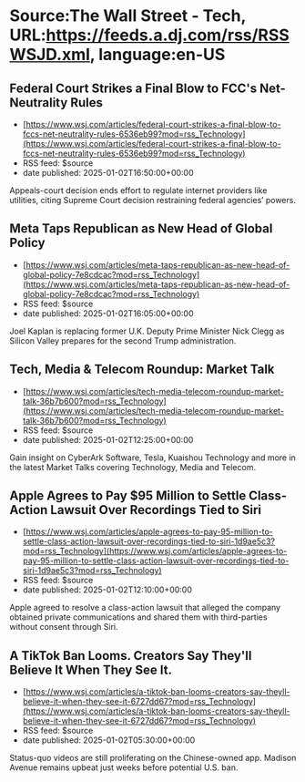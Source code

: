 # Source:The Wall Street - Tech, URL:https://feeds.a.dj.com/rss/RSSWSJD.xml, language:en-US

## Federal Court Strikes a Final Blow to FCC's Net-Neutrality Rules
 - [https://www.wsj.com/articles/federal-court-strikes-a-final-blow-to-fccs-net-neutrality-rules-6536eb99?mod=rss_Technology](https://www.wsj.com/articles/federal-court-strikes-a-final-blow-to-fccs-net-neutrality-rules-6536eb99?mod=rss_Technology)
 - RSS feed: $source
 - date published: 2025-01-02T16:50:00+00:00

Appeals-court decision ends effort to regulate internet providers like utilities, citing Supreme Court decision restraining federal agencies’ powers.

## Meta Taps Republican as New Head of Global Policy
 - [https://www.wsj.com/articles/meta-taps-republican-as-new-head-of-global-policy-7e8cdcac?mod=rss_Technology](https://www.wsj.com/articles/meta-taps-republican-as-new-head-of-global-policy-7e8cdcac?mod=rss_Technology)
 - RSS feed: $source
 - date published: 2025-01-02T16:05:00+00:00

Joel Kaplan is replacing former U.K. Deputy Prime Minister Nick Clegg as Silicon Valley prepares for the second Trump administration.

## Tech, Media & Telecom Roundup: Market Talk
 - [https://www.wsj.com/articles/tech-media-telecom-roundup-market-talk-36b7b600?mod=rss_Technology](https://www.wsj.com/articles/tech-media-telecom-roundup-market-talk-36b7b600?mod=rss_Technology)
 - RSS feed: $source
 - date published: 2025-01-02T12:25:00+00:00

Gain insight on CyberArk Software, Tesla, Kuaishou Technology and more in the latest Market Talks covering Technology, Media and Telecom.

## Apple Agrees to Pay $95 Million to Settle Class-Action Lawsuit Over Recordings Tied to Siri
 - [https://www.wsj.com/articles/apple-agrees-to-pay-95-million-to-settle-class-action-lawsuit-over-recordings-tied-to-siri-1d9ae5c3?mod=rss_Technology](https://www.wsj.com/articles/apple-agrees-to-pay-95-million-to-settle-class-action-lawsuit-over-recordings-tied-to-siri-1d9ae5c3?mod=rss_Technology)
 - RSS feed: $source
 - date published: 2025-01-02T12:10:00+00:00

Apple agreed to resolve a class-action lawsuit that alleged the company obtained private communications and shared them with third-parties without consent through Siri.

## A TikTok Ban Looms. Creators Say They'll Believe It When They See It.
 - [https://www.wsj.com/articles/a-tiktok-ban-looms-creators-say-theyll-believe-it-when-they-see-it-6727dd67?mod=rss_Technology](https://www.wsj.com/articles/a-tiktok-ban-looms-creators-say-theyll-believe-it-when-they-see-it-6727dd67?mod=rss_Technology)
 - RSS feed: $source
 - date published: 2025-01-02T05:30:00+00:00

Status-quo videos are still proliferating on the Chinese-owned app. Madison Avenue remains upbeat just weeks before potential U.S. ban.

